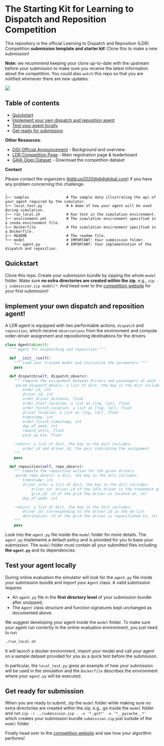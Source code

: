 # The Starting Kit for Learning to Dispatch and Reposition Competition

This repository is the official Learning to Dispatch and Reposition (LDR) Competition **submission template and starter kit**! Clone this to make a new submission!

**Note:** we recommend keeping your clone up-to-date with the upstream before your submission to make sure you receive the latest information about the competition. You could also `watch` this repo so that you are notified whenever there are new updates.

![](http://img-hxy021.didistatic.com/static/outreach/KDD_Cup_1000X500_2020-3-30.jpg)

## Table of contents

* [Quickstart](#quickstart)
* [Implement your own dispatch and reposition agent](#implement-your-own-dispatch-and-reposition-agent)
* [Test your agent locally](#test-your-agent-locally)
* [Get ready for submission](#get-ready-for-submission)

**Other Resources**:
- [DiDi Official Announcement](https://outreach.didichuxing.com/competition/kddcup2020/) - Background and overview.
- [LDR Competition Page](https://biendata.com/competition/kdd_didi/) - Main registration page & leaderboard
- [GAIA Open Dataset](https://outreach.didichuxing.com/research/opendata/en/) - Download the competition dataset

**Contact**

Please contact the organizers (kddcup2020@didiglobal.com) if you have any problem concerning this challenge.


```
.
├── samples                 # The sample data illustrating the api of your agent required by the simulator.
├── local_test.py           # A demo of how your agent will be used during simulation.
├── run_local.sh            # Run test in the simulation environment.
├── environment.yml         # The simulation environment specified in a conda environment file.
├── Dockerfile              # The simulation environment specified in a Dockerfile.
├── README                  # The readme file.
└── model                   # IMPORTANT: Your submission folder.
    └── agent.py            # IMPORTANT: Your implementation of the dispatch and reposition.
```

## Quickstart

Clone this repo. Create your submission bundle by zipping the whole `model` folder. Make sure **no extra directories are created within the zip**, e.g., `zip -j submission.zip model/*`. And head over to the [competition website](https://biendata.com/competition/kdd_didi/) for your first submission!

## Implement your own dispatch and reposition agent!

A LDR agent is equipped with two performable actions, `dispatch` and `reposition`, which receive `observations` from the environment and compute order-driver assignment and repositioning destinations for the drivers.

```python
class Agent(object):
  """ Agent for dispatching and reposition """

  def __init__(self):
    """ Load your trained model and initialize the parameters """
    pass

  def dispatch(self, dispatch_observ):
    """ Compute the assignment between drivers and passengers at each time step
    :param dispatch_observ: a list of dict, the key in the dict includes:
        order_id, int
        driver_id, int
        order_driver_distance, float
        order_start_location, a list as [lng, lat], float
        order_finish_location, a list as [lng, lat], float
        driver_location, a list as [lng, lat], float
        timestamp, int
        order_finish_timestamp, int
        day_of_week, int
        reward_units, float
        pick_up_eta, float

    :return: a list of dict, the key in the dict includes:
        order_id and driver_id, the pair indicating the assignment
    """
    pass

  def reposition(self, repo_observ):
    """ Compute the reposition action for the given drivers
    :param repo_observ: a dict, the key in the dict includes:
        timestamp: int
        driver_info: a list of dict, the key in the dict includes:
            driver_id: driver_id of the idle driver in the treatment group, int
            grid_id: id of the grid the driver is located at, str
        day_of_week: int

    :return: a list of dict, the key in the dict includes:
        driver_id: corresponding to the driver_id in the od_list
        destination: id of the grid the driver is repositioned to, str
    """
    pass

```

Look into the `agent.py` file inside the `model` folder for more details. The `agent.py` implements a default policy and is provided for you to base your submission. The `model` folder must contain all your submitted files including **the `agent.py`** and its dependencies.

## Test your agent locally

During online evaluation the simulator will look for the `agent.py` file inside your submission bundle and import your `Agent` class. A valid submission requires

- An `agent.py` file in the **first directory level** of your submission bundle after unzipped;
- The `Agent` class structure and function signatures kept unchanged as documented above.

We suggest developing your agent inside the `model` folder. To make sure your agent run correctly in the online evaluation environment, you just need to run

```bash
./run_local.sh
```

It will launch a docker environment, import your model and call your agent on a sample dataset provided for you as a quick test before the submission. 

In particular, the `local_test.py` gives an example of how your submission will be used in the simulation and the `Dockerfile` describes the environment where your `agent.py` will be executed.

## Get ready for submission

When you are ready to submit, zip the `model` folder while making sure no extra directories are created within the zip, e.g., go inside the `model` folder and run `zip -r ../submission.zip . -x '*.git*' -x '*__pycache__*'` which creates your submission bundle `submission.zip` just outside of the `model` folder. 

Finally head over to the [competition website](https://biendata.com/competition/kdd_didi/) and see how your algorithm performs!



